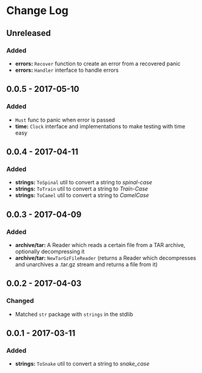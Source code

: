 # Change Log


## Unreleased

### Added

- **errors:** `Recover` function to create an error from a recovered panic
- **errors:** `Handler` interface to handle errors


## 0.0.5 - 2017-05-10

### Added

- `Must` func to panic when error is passed
- **time:** `Clock` interface and implementations to make testing with time easy


## 0.0.4 - 2017-04-11

### Added

- **strings:** `ToSpinal` util to convert a string to *spinal-case*
- **strings:** `ToTrain` util to convert a string to *Train-Case*
- **strings:** `ToCamel` util to convert a string to *CamelCase*


## 0.0.3 - 2017-04-09

### Added

- **archive/tar:** A Reader which reads a certain file from a TAR archive, optionally decompressing it
- **archive/tar:** `NewTarGzFileReader` (returns a Reader which decompresses and unarchives a .tar.gz stream and returns a file from it)


## 0.0.2 - 2017-04-03

### Changed

- Matched `str` package with `strings` in the stdlib


## 0.0.1 - 2017-03-11

### Added

- **strings:** `ToSnake` util to convert a string to *snake_case*
